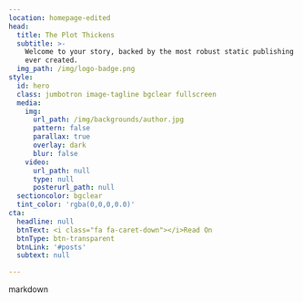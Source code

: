 ```yaml
---
location: homepage-edited
head:
  title: The Plot Thickens
  subtitle: >-
    Welcome to your story, backed by the most robust static publishing platform
    ever created.
  img_path: /img/logo-badge.png
style:
  id: hero
  class: jumbotron image-tagline bgclear fullscreen
  media:
    img:
      url_path: /img/backgrounds/author.jpg
      pattern: false
      parallax: true
      overlay: dark
      blur: false
    video:
      url_path: null
      type: null
      posterurl_path: null
  sectioncolor: bgclear
  tint_color: 'rgba(0,0,0,0.0)'
cta:
  headline: null
  btnText: <i class="fa fa-caret-down"></i>Read On
  btnType: btn-transparent
  btnLink: '#posts'
  subtext: null

---
```


markdown


